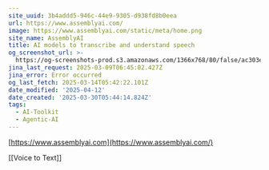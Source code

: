 ```yaml
---
site_uuid: 3b4addd5-946c-44e9-9305-d938fd8b0eea
url: https://www.assemblyai.com/
image: https://www.assemblyai.com/static/meta/home.png
site_name: AssemblyAI
title: AI models to transcribe and understand speech
og_screenshot_url: >-
  https://og-screenshots-prod.s3.amazonaws.com/1366x768/80/false/ac303e13b2836f26b643b87ccac1b193851d34339cec90f47833dd7920090d0d.jpeg
jina_last_request: 2025-03-09T06:45:02.427Z
jina_error: Error occurred
og_last_fetch: 2025-03-14T05:42:22.101Z
date_modified: '2025-04-12'
date_created: '2025-03-30T05:44:14.824Z'
tags:
  - AI-Toolkit
  - Agentic-AI
---
```





































































[https://www.assemblyai.com](https://www.assemblyai.com/)

[[Voice to Text]]

